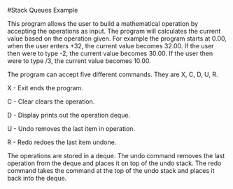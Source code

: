 #Stack Queues Example


This program allows the user to build a mathematical operation by accepting the operations as input. 
The program will calculates the current value based on the operation given.
For example the program starts at 0.00, when the user enters +32, the current value becomes 32.00.
If the user then were to type -2, the current value becomes 30.00. 
If the user then were to type /3,  the current value becomes 10.00. 
 
The program can accept five different commands. They are X, C, D, U, R.  

X - Exit ends the program.

C - Clear clears the operation.

D - Display prints out the operation deque.

U - Undo removes the last item in operation.

R - Redo redoes the last item undone.   
   
 
 
 
 
 
 The operations are stored in a deque. The undo command removes the last operation from the deque and
 places it on top of the undo stack. The redo command takes the command at the top of the undo stack and 
 places it back into the deque.
 
